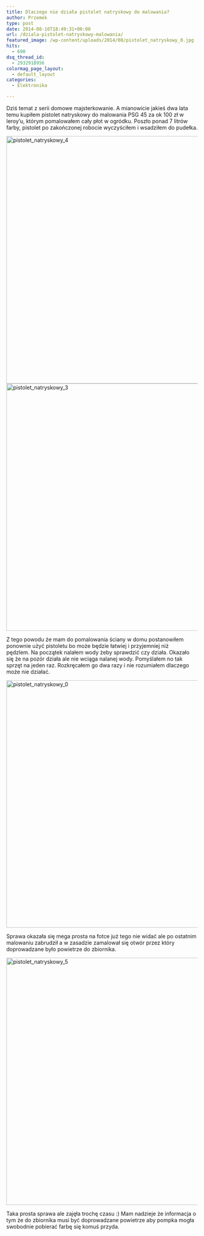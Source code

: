 ```yaml
---
title: Dlaczego nie działa pistolet natryskowy do malowania?
author: Przemek
type: post
date: 2014-08-16T18:49:31+00:00
url: /dziala-pistolet-natryskowy-malowania/
featured_image: /wp-content/uploads/2014/08/pistolet_natryskowy_0.jpg
hits:
  - 690
dsq_thread_id:
  - 2932918956
colormag_page_layout:
  - default_layout
categories:
  - Elektronika

---
```

Dziś temat z serii domowe majsterkowanie. A mianowicie jakieś dwa lata temu kupiłem pistolet natryskowy do malowania PSG 45 za ok 100 zł w leroy&#8217;u, którym pomalowałem cały płot w ogródku. Poszło ponad 7 litrów farby, pistolet po zakończonej robocie wyczyściłem i wsadziłem do pudełka.

<!--more-->

[<img class="aligncenter size-full wp-image-7507" src="http://techfreak.pl/wp-content/uploads/2014/08/pistolet_natryskowy_4.jpg" alt="pistolet_natryskowy_4" width="1000" height="650" />][1] [<img class="aligncenter size-full wp-image-7506" src="http://techfreak.pl/wp-content/uploads/2014/08/pistolet_natryskowy_3.jpg" alt="pistolet_natryskowy_3" width="1000" height="650" />][2]

Z tego powodu że mam do pomalowania ściany w domu postanowiłem ponownie użyć pistoletu bo może będzie łatwiej i przyjemniej niż pędzlem. Na początek nalałem wody żeby sprawdzić czy działa. Okazało się że na pozór działa ale nie wciąga nalanej wody. Pomyślałem no tak sprzęt na jeden raz. Rozkręcałem go dwa razy i nie rozumiałem dlaczego może nie działać.

[<img class="aligncenter size-full wp-image-7503" src="http://techfreak.pl/wp-content/uploads/2014/08/pistolet_natryskowy_0.jpg" alt="pistolet_natryskowy_0" width="1000" height="650" />][3]

Sprawa okazała się mega prosta na fotce już tego nie widać ale po ostatnim malowaniu zabrudził a w zasadzie zamalował się otwór przez który doprowadzane było powietrze do zbiornika.

[<img class="aligncenter size-full wp-image-7510" src="http://techfreak.pl/wp-content/uploads/2014/08/pistolet_natryskowy_5.jpg" alt="pistolet_natryskowy_5" width="1000" height="650" />][4]

Taka prosta sprawa ale zajęła trochę czasu :) Mam nadzieje że informacja o tym że do zbiornika musi być doprowadzane powietrze aby pompka mogła swobodnie pobierać farbę się komuś przyda.

&nbsp;

 [1]: http://techfreak.pl/wp-content/uploads/2014/08/pistolet_natryskowy_4.jpg
 [2]: http://techfreak.pl/wp-content/uploads/2014/08/pistolet_natryskowy_3.jpg
 [3]: http://techfreak.pl/wp-content/uploads/2014/08/pistolet_natryskowy_0.jpg
 [4]: http://techfreak.pl/wp-content/uploads/2014/08/pistolet_natryskowy_5.jpg